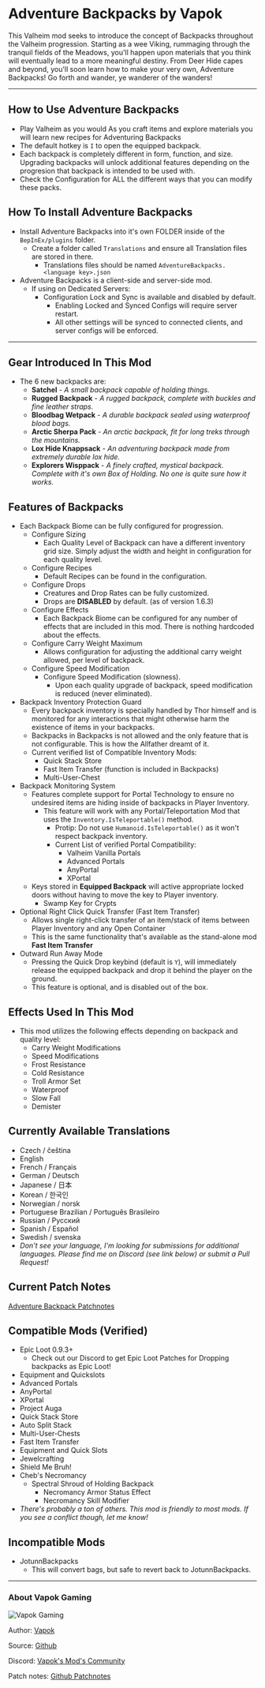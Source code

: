 # Adventure Backpacks by Vapok

This Valheim mod seeks to introduce the concept of Backpacks throughout the Valheim progression. 
Starting as a wee Viking, rummaging through the tranquil fields of the Meadows, you'll happen upon materials 
that you think will eventually lead to a more meaningful destiny.  From Deer Hide capes and beyond, you'll soon 
learn how to make your very own, Adventure Backpacks!  Go forth and wander, ye wanderer of the wanders! 

---

## How to Use Adventure Backpacks
* Play Valheim as you would As you craft items and explore materials you will learn new recipes for Adventuring Backpacks
* The default hotkey is `I` to open the equipped backpack.
* Each backpack is completely different in form, function, and size.  Upgrading backpacks will unlock additional features depending on the progresion that backpack is intended to be used with.
* Check the Configuration for ALL the different ways that you can modify these packs.

## How To Install Adventure Backpacks
* Install Adventure Backpacks into it's own FOLDER inside of the `BepInEx/plugins` folder.
  * Create a folder called `Translations` and ensure all Translation files are stored in there.
    * Translations files should be named `AdventureBackpacks.<language key>.json`
* Adventure Backpacks is a client-side and server-side mod.
  * If using on Dedicated Servers:
    * Configuration Lock and Sync is available and disabled by default.
      * Enabling Locked and Synced Configs will require server restart.
      * All other settings will be synced to connected clients, and server configs will be enforced.

---

## Gear Introduced In This Mod
* The 6 new backpacks are:
    * **Satchel** - _A small backpack capable of holding things._
    * **Rugged Backpack**  - _A rugged backpack, complete with buckles and fine leather straps._
    * **Bloodbag Wetpack** - _A durable backpack sealed using waterproof blood bags._
    * **Arctic Sherpa Pack** - _An arctic backpack, fit for long treks through the mountains._
    * **Lox Hide Knappsack** - _An adventuring backpack made from extremely durable lox hide._
    * **Explorers Wisppack** - _A finely crafted, mystical backpack. Complete with it's own Box of Holding. No one is quite sure how it works._

## Features of Backpacks
* Each Backpack Biome can be fully configured for progression.
  * Configure Sizing
    * Each Quality Level of Backpack can have a different inventory grid size. Simply adjust the width and height in configuration for each quality level.
  * Configure Recipes
    * Default Recipes can be found in the configuration.
  * Configure Drops
    * Creatures and Drop Rates can be fully customized.
    * Drops are **DISABLED** by default. (as of version 1.6.3)
  * Configure Effects
    * Each Backpack Biome can be configured for any number of effects that are included in this mod.  There is nothing hardcoded about the effects.
  * Configure Carry Weight Maximum
    * Allows configuration for adjusting the additional carry weight allowed, per level of backpack.
  * Configure Speed Modification
    * Configure Speed Modification (slowness).
      * Upon each quality upgrade of backpack, speed modification is reduced (never eliminated).
* Backpack Inventory Protection Guard
  * Every backpack inventory is specially handled by Thor himself and is monitored for any interactions that might otherwise harm the existence of items in your backpacks.
  * Backpacks in Backpacks is not allowed and the only feature that is not configurable. This is how the Allfather dreamt of it.
  * Current verified list of Compatible Inventory Mods:
    * Quick Stack Store
    * Fast Item Transfer (function is included in Backpacks)
    * Multi-User-Chest
* Backpack Monitoring System
  * Features complete support for Portal Technology to ensure no undesired items are hiding inside of backpacks in Player Inventory.
    * This feature will work with any Portal/Teleportation Mod that uses the `Inventory.IsTeleportable()` method.
      * Protip: Do not use `Humanoid.IsTeleportable()` as it won't respect backpack inventory.
      * Current List of verified Portal Compatibility:
        * Valheim Vanilla Portals
        * Advanced Portals
        * AnyPortal
        * XPortal
  * Keys stored in **Equipped Backpack** will active appropriate locked doors without having to move the key to Player inventory.
    * Swamp Key for Crypts
* Optional Right Click Quick Transfer (Fast Item Transfer)
  * Allows single right-click transfer of an item/stack of items between Player Inventory and any Open Container
  * This is the same functionality that's available as the stand-alone mod **Fast Item Transfer**
* Outward Run Away Mode
  * Pressing the Quick Drop keybind (default is `Y`), will immediately release the equipped backpack and drop it behind the player on the ground.
  * This feature is optional, and is disabled out of the box.
       

## Effects Used In This Mod
* This mod utilizes the following effects depending on backpack and quality level:
  * Carry Weight Modifications
  * Speed Modifications
  * Frost Resistance
  * Cold Resistance
  * Troll Armor Set
  * Waterproof
  * Slow Fall
  * Demister

## Currently Available Translations
* Czech / čeština
* English
* French / Français
* German / Deutsch
* Japanese / 日本
* Korean / 한국인
* Norwegian / norsk
* Portuguese Brazilian / Português Brasileiro
* Russian / Русский
* Spanish / Español
* Swedish / svenska
* *Don't see your language, I'm looking for submissions for additional languages. Please find me on Discord (see link below) or submit a Pull Request!*

## Current Patch Notes
[Adventure Backpack Patchnotes](https://github.com/Vapok/AdventureBackpacks/blob/main/PATCHNOTES.md) 

## Compatible Mods (Verified)
* Epic Loot 0.9.3+
  * Check out our Discord to get Epic Loot Patches for Dropping backpacks as Epic Loot!
* Equipment and Quickslots
* Advanced Portals
* AnyPortal
* XPortal
* Project Auga
* Quick Stack Store
* Auto Split Stack
* Multi-User-Chests
* Fast Item Transfer
* Equipment and Quick Slots
* Jewelcrafting
* Shield Me Bruh!
* Cheb's Necromancy
  * Spectral Shroud of Holding Backpack
    * Necromancy Armor Status Effect
    * Necromancy Skill Modifier
* _There's probably a ton of others. This mod is friendly to most mods. If you see a conflict though, let me know!_

## Incompatible Mods
* JotunnBackpacks
  * This will convert bags, but safe to revert back to JotunnBackpacks.

---

### About Vapok Gaming
![Vapok Gaming](https://avatars.githubusercontent.com/u/1264136?s=180&v=4)

Author: [Vapok](https://github.com/Vapok)

Source: [Github](https://github.com/Vapok/AdventureBackpacks)

Discord: [Vapok's Mod's Community](https://discord.gg/5YAJkRFBXt)

Patch notes: [Github Patchnotes](https://github.com/Vapok/AdventureBackpacks/blob/main/PATCHNOTES.md)